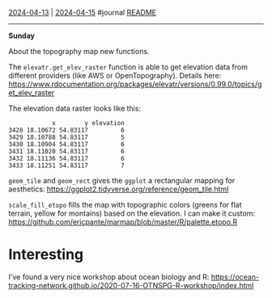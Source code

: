 [2024-04-13](2024-04-13.md) | [2024-04-15](2024-04-15.md)
#journal [README](../../README.md)

---
**Sunday**

About the topography map new functions.

The `elevatr.get_elev_raster` function is able to get elevation data from different providers (like AWS or OpenTopography). Details here: https://www.rdocumentation.org/packages/elevatr/versions/0.99.0/topics/get_elev_raster

The elevation data raster looks like this:
```
            x        y elevation
3428 18.10672 54.83117         6
3429 18.10788 54.83117         5
3430 18.10904 54.83117         6
3431 18.11020 54.83117         6
3432 18.11136 54.83117         6
3433 18.11251 54.83117         7
```

`geom_tile` and `geom_rect` gives the `ggplot` a rectangular mapping for aesthetics: https://ggplot2.tidyverse.org/reference/geom_tile.html

`scale_fill_etopo` fills the map with topographic colors (greens for flat terrain, yellow for montains) based on the elevation. I can make it custom: https://github.com/ericpante/marmap/blob/master/R/palette.etopo.R

# Interesting

I've found a very nice workshop about ocean biology and R: https://ocean-tracking-network.github.io/2020-07-16-OTNSPG-R-workshop/index.html

